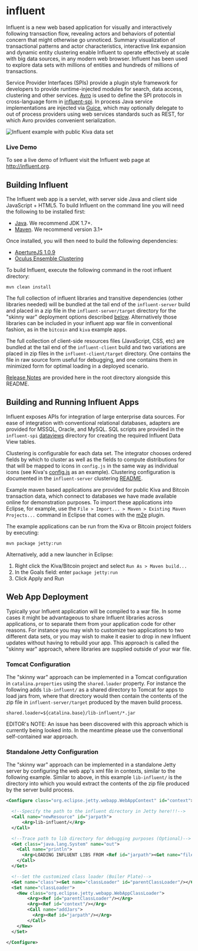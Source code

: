 # influent

Influent is a new web based application for visually and interactively following transaction flow, revealing actors and behaviors of potential concern that might otherwise go unnoticed. Summary visualization of transactional patterns and actor characteristics, interactive link expansion and dynamic entity clustering enable Influent to operate effectively at scale with big data sources, in any modern web browser. Influent has been used to explore data sets with millions of entities and hundreds of millions of transactions.

Service Provider Interfaces (SPIs) provide a plugin style framework for developers to provide runtime-injected modules for search, data access, clustering and other services. [Avro](http://avro.apache.org/) is used to define the SPI protocols in cross-language form in [influent-spi](influent-spi/src/main/avro). In process Java service implementations are injected via [Guice](https://code.google.com/p/google-guice/), which may optionally delegate to out of process providers using web services standards such as REST, for which Avro provides convenient serialization.

![Influent example with public Kiva data set](https://raw.github.com/oculusinfo/wiki-assets/master/influent/influent-kiva.png) 

### Live Demo
To see a live demo of Influent visit the Influent web page at http://influent.org.

## Building Influent
The Influent web app is a servlet, with server side Java and client side JavaScript + HTML5. To build Influent on the command line you will need the following to be installed first:

 + [Java](http://www.java.com/). We recommend JDK 1.7+.
 + [Maven](http://maven.apache.org/). We recommend version 3.1+

Once installed, you will then need to build the following dependencies:

 + [ApertureJS 1.0.9](https://github.com/unchartedsoftware/aperturejs/tree/master)
 + [Oculus Ensemble Clustering](https://github.com/oculusinfo/ensemble-clustering)

To build Influent, execute the following command in the root influent directory:
```
mvn clean install
```
The full collection of influent libraries and transitive dependencies (other libraries needed) will be bundled at the tail end of the `influent-server` build and placed in a zip file in the `influent-server/target` directory for the "skinny war" deployment options described [below](#web-app-deployment). Alternatively those libraries can be included in your influent app war file in conventional fashion, as in the `bitcoin` and `kiva` example apps.

The full collection of client-side resources files (JavaScript, CSS, etc) are bundled at the tail end of the `influent-client` build and two variations are placed in zip files in the `influent-client/target` directory. One contains the file in raw source form useful for debugging, and one contains them in minimized form for optimal loading in a deployed scenario.

[Release Notes](RELEASE_NOTES.md) are provided here in the root directory alongside this README.

## Building and Running Influent Apps
Influent exposes APIs for integration of large enterprise data sources. For ease of integration with conventional relational databases, adapters are provided for MSSQL, Oracle, and MySQL. SQL scripts are provided in the `influent-spi` [dataviews](influent-spi/src/main/dataviews) directory for creating the required Influent Data View tables.

Clustering is configurable for each data set. The integrator chooses ordered fields by which to cluster as well as the fields to compute distributions for that will be mapped to icons in `config.js` in the same way as individual icons (see Kiva's [config.js](kiva/src/main/resources/config.js) as an example). Clustering configuration is documented in the `influent-server` clustering [README](influent-server/src/main/resources/influent/server/clustering/README.md).

Example maven based applications are provided for public Kiva and Bitcoin transaction data, which connect to databases we have made available online for demonstration purposes. To import these applications into Eclipse, for example, use the `File > Import... > Maven > Existing Maven Projects...` command in Eclipse that comes with the [m2e](http://www.eclipse.org/m2e/) plugin.

The example applications can be run from the Kiva or Bitcoin project folders by executing:

```
mvn package jetty:run
```

Alternatively, add a new launcher in Eclipse:

1. Right click the Kiva/Bitcoin project and select `Run As > Maven build...`
2. In the Goals field: enter `package jetty:run`
3. Click Apply and Run

## Web App Deployment
Typically your Influent application will be compiled to a war file. In some cases it might be advantageous to share Influent libraries across applications, or to separate them from your application code for other reasons. For instance you may wish to customize two applications to two different data sets, or you may wish to make it easier to drop in new Influent updates without having to rebuild your app. This approach is called the "skinny war" approach, where libraries are supplied outside of your war file.

### Tomcat Configuration
The "skinny war" approach can be implemented in a Tomcat configuration in `catalina.properties` using the `shared.loader` property. For instance the following adds `lib-influent/` as a shared directory to Tomcat for apps to load jars from, where that directory would then contain the contents of the zip file in `influent-server/target` produced by the maven build process.
```properties
shared.loader=${catalina.base}/lib-influent/*.jar
```
EDITOR's NOTE: An issue has been discovered with this approach which is currently being looked into. In the meantime please use the conventional self-contained war approach.

### Standalone Jetty Configuration
The "skinny war" approach can be implemented in a standalone Jetty server by configuring the web app's xml file in contexts, similar to the following example. Similar to above, in this example `lib-influent/` is the directory into which you would extract the contents of the zip file produced by the server build process.

```xml
<Configure class="org.eclipse.jetty.webapp.WebAppContext" id="context">

  <!--Specify the path to the influent directory in Jetty here!!!-->
  <Call name="newResource" id="jarpath">
      <Arg>lib-influent/</Arg>
  </Call>

  <!--Trace path to lib directory for debugging purposes (Optional)-->
  <Get class="java.lang.System" name="out">
    <Call name="println">
      <Arg>LOADING INFLUENT LIBS FROM <Ref id="jarpath"><Get name="file"/></Ref></Arg>
    </Call>
  </Get>

  <!--Set the customized class loader (Boiler Plate)-->
  <Get name="class"><Get name="classLoader" id="parentClassLoader"/></Get>
  <Set name="classLoader">
    <New class="org.eclipse.jetty.webapp.WebAppClassLoader">
        <Arg><Ref id="parentClassLoader"/></Arg>
        <Arg><Ref id="context"/></Arg>
        <Call name="addJars">
          <Arg><Ref id="jarpath"/></Arg>
        </Call>
    </New>
  </Set>
  
</Configure>
```
